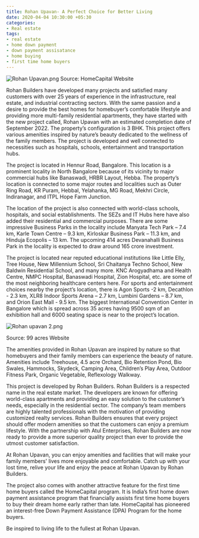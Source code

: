 ```yaml
---
title: Rohan Upavan- A Perfect Choice for Better Living
date: 2020-04-04 10:30:00 +05:30
categories:
- Real estate
tags:
- real estate
- home down payment
- down payment assisatance
- home buying
- first time home buyers
---
```


![Rohan Upavan.png](/uploads/Rohan%20Upavan.png)
Source: HomeCapital Website

Rohan Builders have developed many projects and satisfied many customers with over 25 years of experience in the infrastructure, real estate, and industrial contracting sectors. With the same passion and a desire to provide the best homes for homebuyer’s comfortable lifestyle and providing more multi-family residential apartments, they have started with the new project called, Rohan Upavan with an estimated completion date of September 2022. The property’s configuration is 3 BHK. This project offers various amenities inspired by nature’s beauty dedicated to the wellness of the family members. The project is developed and well connected to necessities such as hospitals, schools, entertainment and transportation hubs.

The project is located in Hennur Road, Bangalore. This location is a prominent locality in North Bangalore because of its vicinity to major commercial hubs like Banaswadi, HRBR Layout, Hebba. The property’s location is connected to some major routes and localities such as Outer Ring Road, KR Puram, Hebbal, Yelahanka, MG Road, Mekhri Circle, Indiranagar, and ITPL Hope Farm Junction.

The location of the project is also connected with world-class schools, hospitals, and social establishments. The SEZs and IT Hubs here have also added their residential and commercial purposes. There are some impressive Business Parks in the locality include Manyata Tech Park – 7.4 km, Karle Town Centre – 9.3 km, Kirloskar Business Park – 11.3 km, and Hinduja Ecopolis – 13 km. The upcoming 414 acres Devanahalli Business Park in the locality is expected to draw around 165 crore investment.

The project is located near reputed educational institutions like Little Elly, Tree House, New Millennium School, Sri Chaitanya Techno School, New Baldwin Residential School, and many more. KNC Arogyadhama and Health Centre, NMPC Hospital, Banaswadi Hospital, Zion Hospital, etc. are some of the most neighboring healthcare centers here. For sports and entertainment choices nearby the project’s location, there is Agon Sports -2 km, Decathlon - 2.3 km, XLR8 Indoor Sports Arena – 2.7 km, Lumbini Gardens – 8.7 km, and Orion East Mall - 9.5 km. The biggest International Convention Center in Bangalore which is spread across 35 acres having 9500 sqm of an exhibition hall and 6000 seating space is near to the project’s location.

![Rohan upavan 2.png](/uploads/Rohan%20upavan%202.png)

Source: 99 acres Website

The amenities provided in Rohan Upavan are inspired by nature so that homebuyers and their family members can experience the beauty of nature. Amenities include Treehouse, 4.5 acre Orchard, Bio Retention Pond, Bio Swales, Hammocks, Skydeck, Camping Area, Children’s Play Area, Outdoor Fitness Park, Organic Vegetable, Reflexology Walkway.

This project is developed by Rohan Builders. Rohan Builders is a respected name in the real estate market. The developers are known for offering world-class apartments and providing an easy solution to the customer’s needs, especially in the residential sector. The company’s team members are highly talented professionals with the motivation of providing customized realty services. Rohan Builders ensures that every project should offer modern amenities so that the customers can enjoy a premium lifestyle. With the partnership with Atul Enterprises, Rohan Builders are now ready to provide a more superior quality project than ever to provide the utmost customer satisfaction.

At Rohan Upavan, you can enjoy amenities and facilities that will make your family members' lives more enjoyable and comfortable. Catch up with your lost time, relive your life and enjoy the peace at Rohan Upavan by Rohan Builders.

The project also comes with another attractive feature for the first time home buyers called the HomeCapital program. It is India’s first home down payment assistance program that financially assists first time home buyers to buy their dream home early rather than late. HomeCapital has pioneered an interest-free Down Payment Assistance (DPA) Program for the home buyers.

Be inspired to living life to the fullest at Rohan Upavan.